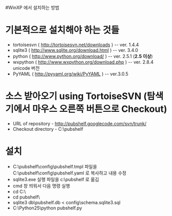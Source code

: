 #WinXP 에서 설치하는 방법

# 기본적으로 설치해야 하는 것들 #
  * tortoisesvn ( http://tortoisesvn.net/downloads ) -- ver. 1.4.4
  * sqlite3 ( http://www.sqlite.org/download.html ) -- ver. 3.4.0
  * python ( http://www.python.org/download/ ) -- ver. 2.5.1 (**2.5 이상**)
  * wxpython ( http://www.wxpython.org/download.php ) -- ver. 2.8.4 unicode 버전
  * PyYAML ( http://pyyaml.org/wiki/PyYAML ) -- ver.3.0.5

# 소스 받아오기 using TortoiseSVN (탐색기에서 마우스 오른쪽 버튼으로 Checkout) #
  * URL of repository - http://pubshelf.googlecode.com/svn/trunk/
  * Checkout directory - C:\pubshelf

# 설치 #
  * C:\pubshelf\config\pubshelf.tmpl 파일을 C:\pubshelf\config\pubshelf.yaml 로 복사하고 내용 수정
  * sqlite3.exe 실행 파일을 c:\pubshelf 로 옮김
  * cmd 창 띄워서 다음 명령 실행
  * cd C:\
  * cd pubshelf\
  * sqlite3 db\pubshelf.db < config\schema.sqlite3.sql
  * C:\Python25\python pubshelf.py